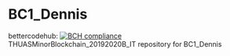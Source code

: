 # BC1_Dennis 
bettercodehub: [![BCH compliance](https://bettercodehub.com/edge/badge/web3assignments/BC1_Dennis?branch=master)](https://bettercodehub.com/) 
<br> 
THUASMinorBlockchain_20192020B_IT repository for BC1_Dennis 
<br> 
